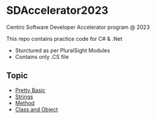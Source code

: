 # SDAccelerator2023
Centiro Software Developer Accelerator program @ 2023

This repo contains practice code for C# & .Net

- Sturctured as per PluralSight Modules
- Contains only .CS file

## Topic

- [Pretty Basic](https://github.com/Sumit-Patil-10/SDAccelerator2023/blob/8af0739b69a9d7aadedf91eacfc2605505e8ae9d/Basic.cs)
- [Strings](https://github.com/Sumit-Patil-10/SDAccelerator2023/blob/ed52a0fd127a355fc567f92e3bec97eaa165a536/String.cs)
- [Method](https://github.com/Sumit-Patil-10/SDAccelerator2023/blob/ed52a0fd127a355fc567f92e3bec97eaa165a536/Method.cs)
- [Class and Object](https://github.com/Sumit-Patil-10/SDAccelerator2023/blob/ed52a0fd127a355fc567f92e3bec97eaa165a536/Class&Object.cs)
